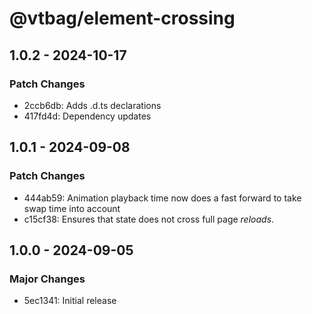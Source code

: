 # @vtbag/element-crossing

## 1.0.2 - 2024-10-17

### Patch Changes

- 2ccb6db: Adds .d.ts declarations
- 417fd4d: Dependency updates

## 1.0.1 - 2024-09-08

### Patch Changes

- 444ab59: Animation playback time now does a fast forward to take swap time into account
- c15cf38: Ensures that state does not cross full page _reloads_.

## 1.0.0 - 2024-09-05

### Major Changes

- 5ec1341: Initial release
